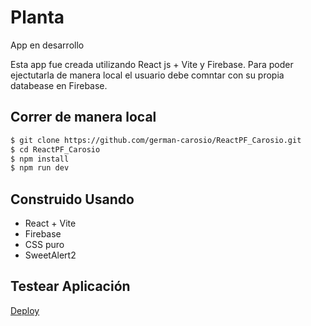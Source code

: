 # Planta 
App en desarrollo

Esta app fue creada utilizando React js  + Vite y Firebase. Para poder ejectutarla de manera local el usuario debe comntar con su propia databease en Firebase.

## Correr de manera local

```bash
$ git clone https://github.com/german-carosio/ReactPF_Carosio.git
$ cd ReactPF_Carosio
$ npm install
$ npm run dev
```

## Construido Usando

- React + Vite
- Firebase
- CSS puro
- SweetAlert2


## Testear Aplicación

[Deploy](https://link)
